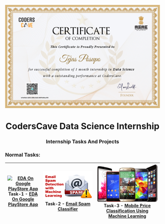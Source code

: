 ![logo](https://github.com/TejasPosupo/images/blob/main/cer.png)
<h1 align="center">CodersCave Data Science Internship</h1>
<h3 align="center">Internship Tasks And Projects</h3>
<h3 align="left">Normal Tasks:</h3>

| <a href="https://github.com/TejasPosupo/CodersCave_Data_Science_Internship/blob/CodersCave_Data_Science_Internship/EDA%20on%20Google%20Play%20Store%20App%20Dataset/EDA%20On%20GoogleStore%20App%20Analysis.ipynb" traget="blank"><img src="https://user-images.githubusercontent.com/44115595/72658488-4df4c600-3977-11ea-8fc7-263d2884c4e7.png" alt="EDA On Google PlayStore App"></a> <br> Task-1 - [EDA On Google PlayStore App](https://github.com/TejasPosupo/CodersCave_Data_Science_Internship/blob/CodersCave_Data_Science_Internship/EDA%20on%20Google%20Play%20Store%20App%20Dataset/EDA%20On%20GoogleStore%20App%20Analysis.ipynb) | <a href="https://github.com/TejasPosupo/CodersCave_Data_Science_Internship/blob/CodersCave_Data_Science_Internship/Email%20Spam%20Classifier/Spam_Detection.ipynb" traget="blank"><img src="https://github.com/TejasPosupo/images/blob/main/Untitled-46.png" alt="Email Spam Classifier"></a> <br> Task-2 - [Email Spam Classifier](https://github.com/TejasPosupo/CodersCave_Data_Science_Internship/blob/CodersCave_Data_Science_Internship/Email%20Spam%20Classifier/Spam_Detection.ipynb) | <a href="https://github.com/TejasPosupo/CodersCave_Data_Science_Internship/tree/CodersCave_Data_Science_Internship/Mobile%20Price%20Classification%20Using%20Machine%20learning" traget="blank"><img src="https://github.com/TejasPosupo/images/blob/main/PngItem_1097322.png" alt="4K Mountains Wallpaper"></a> <br> Task-3 - [Mobile Price Classification Using Machine Learning](https://github.com/TejasPosupo/CodersCave_Data_Science_Internship/tree/CodersCave_Data_Science_Internship/Mobile%20Price%20Classification%20Using%20Machine%20learning) |
| --- | --- | --- |


